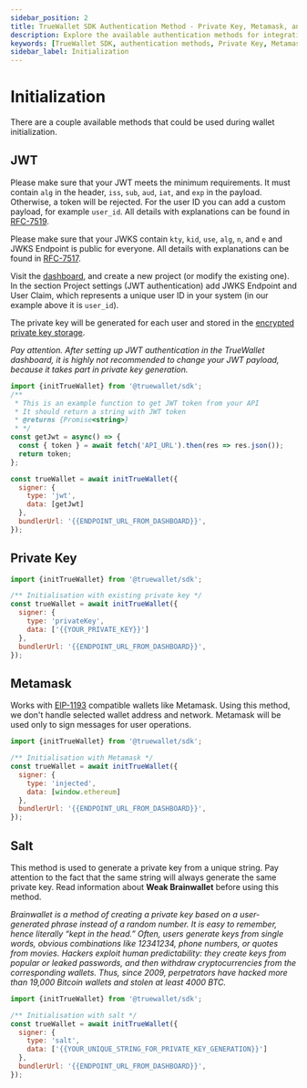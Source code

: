 ```yaml
---
sidebar_position: 2
title: TrueWallet SDK Authentication Method - Private Key, Metamask, and Salt
description: Explore the available authentication methods for integrating TrueWallet SDK into your applications. Learn about Private Key usage, Metamask integration, and generating private keys from unique strings (Salt) while considering security implications.
keywords: [TrueWallet SDK, authentication methods, Private Key, Metamask, Salt, EIP-1193, security implications, JWT wallet]
sidebar_label: Initialization
---
```

# Initialization
There are a couple available methods that could be used during wallet initialization.

## JWT

Please make sure that your JWT meets the minimum requirements. It must contain `alg` in the header, `iss`, `sub`, `aud`, `iat`, and `exp` in the payload. Otherwise, a token will be rejected. For the user ID you can add a custom payload, for example `user_id`. All details with explanations can be found in <a href="https://datatracker.ietf.org/doc/html/rfc7519" target="_blank" rel="nofollow noopener noreferrer">RFC-7519</a>.

Please make sure that your JWKS contain `kty`, `kid`, `use`, `alg`, `n`, and `e` and JWKS Endpoint is public for everyone. All details with explanations can be found in <a href="https://datatracker.ietf.org/doc/html/rfc7517" target="_blank" rel="nofollow noopener noreferrer">RFC-7517</a>.

Visit the [dashboard](https://dashboard.true-wallet.io), and create a new project (or modify the existing one). In the section Project settings (JWT authentication) add JWKS Endpoint and User Claim, which represents a unique user ID in your system (in our example above it is `user_id`).

The private key will be generated for each user and stored in the [encrypted private key storage](/private-key-storage).

*Pay attention. After setting up JWT authentication in the TrueWallet dashboard, it is highly not recommended to change your JWT payload, because it takes part in private key generation.*

```javascript
import {initTrueWallet} from '@truewallet/sdk';
/**
 * This is an example function to get JWT token from your API
 * It should return a string with JWT token
 * @returns {Promise<string>}
 * */
const getJwt = async() => {
  const { token } = await fetch('API_URL').then(res => res.json());
  return token;
};

const trueWallet = await initTrueWallet({
  signer: {
    type: 'jwt',
    data: [getJwt]
  },
  bundlerUrl: '{{ENDPOINT_URL_FROM_DASHBOARD}}',
});
```

## Private Key
```javascript
import {initTrueWallet} from '@truewallet/sdk';

/** Initialisation with existing private key */
const trueWallet = await initTrueWallet({
  signer: {
    type: 'privateKey',
    data: ['{{YOUR_PRIVATE_KEY}}']
  },
  bundlerUrl: '{{ENDPOINT_URL_FROM_DASHBOARD}}',
});
```

## Metamask
Works with [EIP-1193](https://eips.ethereum.org/EIPS/eip-1193) compatible wallets like Metamask. Using this method, we don't handle selected wallet address and network. Metamask will be used only to sign messages for user operations. 
```javascript
import {initTrueWallet} from '@truewallet/sdk';

/** Initialisation with Metamask */
const trueWallet = await initTrueWallet({
  signer: {
    type: 'injected',
    data: [window.ethereum]
  },
  bundlerUrl: '{{ENDPOINT_URL_FROM_DASHBOARD}}',
});
```

## Salt
This method is used to generate a private key from a unique string. Pay attention to the fact that the same string will always generate the same private key.
Read information about **Weak Brainwallet** before using this method.

*Brainwallet is a method of creating a private key based on a user-generated phrase instead of a random number. It is easy to remember, hence literally “kept in the head.”
Often, users generate keys from single words, obvious combinations like 12341234, phone numbers, or quotes from movies. Hackers exploit human predictability: they create keys from popular or leaked passwords, and then withdraw cryptocurrencies from the corresponding wallets. Thus, since 2009, perpetrators have hacked more than 19,000 Bitcoin wallets and stolen at least 4000 BTC.*
```javascript
import {initTrueWallet} from '@truewallet/sdk';

/** Initialisation with salt */
const trueWallet = await initTrueWallet({
  signer: {
    type: 'salt',
    data: ['{{YOUR_UNIQUE_STRING_FOR_PRIVATE_KEY_GENERATION}}']
  },
  bundlerUrl: '{{ENDPOINT_URL_FROM_DASHBOARD}}',
});
```
